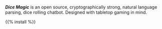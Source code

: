 ***Dice Magic*** is an open source, cryptographically strong, natural language parsing, dice rolling chatbot. Designed with tabletop gaming in mind.

{{% install %}}